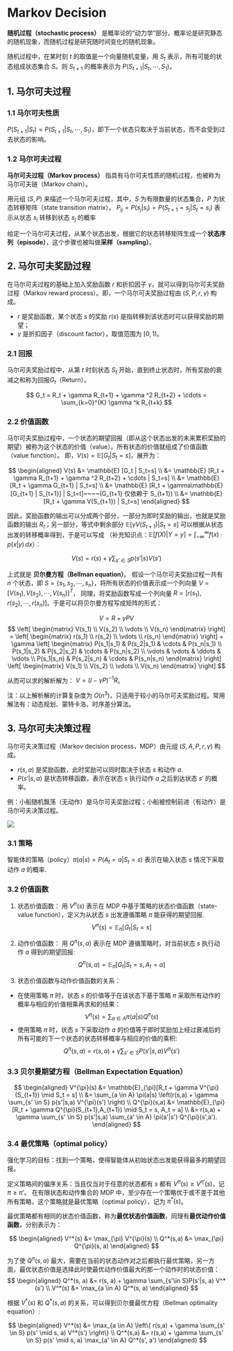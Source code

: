 # Markov Decision

**随机过程（stochastic process）** 是概率论的“动力学”部分。概率论是研究静态的随机现象，而随机过程是研究随时间变化的随机现象。

随机过程中，在某时刻 $t$ 的取值是一个向量随机变量，用 $S_t$ 表示，所有可能的状态组成状态集合 $S$。则 $S_{t+1}$ 的概率表示为 $P(S_{t+1} | S_t, \cdots, S_1)$。

## 1. 马尔可夫过程

### 1.1 马尔可夫性质
$P(S_{t+1} | S_t) = P(S_{t+1} | S_t, \cdots, S_1)$，即下一个状态只取决于当前状态，而不会受到过去状态的影响。

### 1.2 马尔可夫过程
**马尔可夫过程（Markov process）** 指具有马尔可夫性质的随机过程，也被称为马尔可夫链（Markov chain）。

用元组 $(S, P)$ 来描述一个马尔可夫过程，其中，$S$ 为有限数量的状态集合，$P$ 为状态转移矩阵（state transition matrix）。
$P_{ij} = P(s_j | s_i) = P(S_{t+1}=s_j | S_t=s_i)$ 表示从状态 $s_i$ 转移到状态 $s_j$ 的概率

给定一个马尔可夫过程，从某个状态出发，根据它的状态转移矩阵生成一个**状态序列（episode）**，这个步骤也被叫做**采样（sampling）**。

## 2. 马尔可夫奖励过程

在马尔可夫过程的基础上加入奖励函数 $r$ 和折扣因子 $\gamma$，就可以得到马尔可夫奖励过程（Markov reward process）。即，一个马尔可夫奖励过程由 $(S, P, r, \gamma)$ 构成。

- $r$ 是奖励函数，某个状态 $s$ 的奖励 $r(s)$ 是指转移到该状态时可以获得奖励的期望；
- $\gamma$ 是折扣因子（discount factor），取值范围为 $[0, 1)$。

### 2.1 回报
马尔可夫奖励过程中，从第 $t$ 时刻状态 $S_t$ 开始，直到终止状态时，所有奖励的衰减之和称为回报$G_t$（Return）。

$$
G_t = R_t + \gamma R_{t+1} + \gamma ^2 R_{t+2} + \cdots = \sum_{k=0}^{K} \gamma ^k R_{t+k}
$$

### 2.2 价值函数

马尔可夫奖励过程中，一个状态的期望回报（即从这个状态出发的未来累积奖励的期望）被称为这个状态的价值（value）。所有状态的价值就组成了价值函数（value function）。
即，$V(s) = \mathbb{E} [G_t | S_t=s]$，展开为：

$$
\begin{aligned}
V(s) &= \mathbb{E} [G_t | S_t=s] \\
&= \mathbb{E} [R_t + \gamma R_{t+1} + \gamma ^2 R_{t+2} + \cdots | S_t=s] \\
&= \mathbb{E} [R_t + \gamma G_{t+1} | S_t=s] \\
&= \mathbb{E} [R_t + \gamma\mathbb{E}[G_{t+1} | S_{t+1}] | S_t=t]~~~~(G_{t+1} 仅依赖于 S_{t+1}) \\
&= \mathbb{E} [R_t + \gamma V(S_{t+1}) | S_t=s]
\end{aligned}
$$

因此，奖励函数的输出可以分成两个部分，一部分为即时奖励的输出，也就是奖励函数的输出 $R_t$；另一部分，等式中剩余部分 $\mathbb{E} [\gamma V(S_{t+1}) | S_t=s]$ 可以根据从状态出发的转移概率得到，于是可以写成
（补充知识点：$\mathbb{E}[f(X) | Y=y] = \int_{-\infty}^{\infty} f(x) \cdot p(x|y) \, dx$）：

$$V(s) = r(s) + \gamma \sum_{s' \in S} p(s'|s) V(s')$$

上式就是 **贝尔曼方程（Bellman equation）**。
假设一个马尔可夫奖励过程一共有 $n$ 个状态，即 $S=\{s_1, s_2, \cdots, s_n\}$，将所有状态的价值表示成一个列向量 $V=[V(s_1), V(s_2), \cdots, V(s_n)]^T$，
同理，将奖励函数写成一个列向量 $R=[r(s_1), r(s_2), \cdots, r(s_n)]$。于是可以将贝尔曼方程写成矩阵的形式：

$$V = R + \gamma PV$$ 
$$
\left[
\begin{matrix}
V(s_1) \\
V(s_2) \\
\vdots \\
V(s_n)
\end{matrix}
\right] =
\left[
\begin{matrix}
r(s_1) \\
r(s_2) \\
\vdots \\
r(s_n)
\end{matrix}
\right] + \gamma
\left[
\begin{matrix}
P(s_1|s_1) & P(s_2|s_1) & \cdots & P(s_n|s_1) \\
P(s_1|s_2) & P(s_2|s_2) & \cdots & P(s_n|s_2) \\
\vdots & \vdots & \ddots & \vdots \\
P(s_1|s_n) & P(s_2|s_n) & \cdots & P(s_n|s_n)
\end{matrix}
\right]
\left[
\begin{matrix}
V(s_1) \\
V(s_2) \\
\vdots \\
V(s_n)
\end{matrix}
\right]
$$

从而可以求的解析解为： $V = (I-\gamma P)^{-1}R$。

注：以上解析解的计算复杂度为 $O(n^3)$，只适用于较小的马尔可夫奖励过程。常用解法有：动态规划、蒙特卡洛、时序差分算法。

## 3. 马尔可夫决策过程

马尔可夫决策过程（Markov decision process，MDP）由元组 $(S, A, P, r, \gamma)$ 构成。

- $r(s,a)$ 是奖励函数，此时奖励可以同时取决于状态 $s$ 和动作 $a$.
- $P(s' | s, a)$ 是状态转移函数，表示在状态 $s$ 执行动作 $a$ 之后到达状态 $s'$ 的概率。

例：小船随机飘荡（无动作）是马尔可夫奖励过程；小船被控制前进（有动作）是马尔可夫决策过程。

![](/imgs/notes/rl/markov/mdp.png)

### 3.1 策略
智能体的策略（policy）$\pi(a | s) = P(A_t=a | S_t=s)$ 表示在输入状态 $s$ 情况下采取动作 $a$ 的概率.

### 3.2 价值函数

1. 状态价值函数：
用 $V^{\pi}(s)$ 表示在 MDP 中基于策略的状态价值函数（state-value function），定义为从状态 $s$ 出发遵循策略 $\pi$ 能获得的期望回报.
$$
V^{\pi}(s) = \mathbb{E}_{\pi}[G_t|S_t=s]
$$

2. 动作价值函数：
用 $Q^{\pi}(s,a)$ 表示在 MDP 遵循策略时，对当前状态 $s$ 执行动作 $a$ 得到的期望回报:
$$
Q^{\pi}(s, a) = \mathbb{E}_{\pi} [G_t | S_t=s, A_t=a]
$$

3. 状态价值函数与动作价值函数的关系：
- 在使用策略 $\pi$ 时，状态 $s$ 的价值等于在该状态下基于策略 $\pi$ 采取所有动作的概率与相应的价值相乘再求和的结果：
$$V^{\pi}(s) = \sum_{a\in A}\pi(a|s) Q^{\pi}(s)$$
- 使用策略 $\pi$ 时，状态 $s$ 下采取动作 $a$ 的价值等于即时奖励加上经过衰减后的所有可能的下一个状态的状态转移概率与相应的价值的乘积:
$$Q^{\pi}(s, a) = r(s, a) + \gamma \sum_{s'\in S}P(s'|s, a) V^{\pi}(s')$$

### 3.3 贝尔曼期望方程（Bellman Expectation Equation）

$$
\begin{aligned}
V^{\pi}(s) &= \mathbb{E}_{\pi}[R_t + \gamma V^{\pi}(S_{t+1}) \mid S_t = s] \\
&= \sum_{a \in A} \pi(a|s) \left(r(s,a) + \gamma \sum_{s' \in S} p(s'|s,a) V^{\pi}(s') \right) \\
Q^{\pi}(s,a) &= \mathbb{E}_{\pi}[R_t + \gamma Q^{\pi}(S_{t+1},A_{t+1}) \mid S_t = s, A_t = a] \\
&= r(s,a) + \gamma \sum_{s' \in S} p(s'|s,a) \sum_{a' \in A} \pi(a'|s') Q^{\pi}(s',a').
\end{aligned}
$$

### 3.4 最优策略（optimal policy）
强化学习的目标：找到一个策略，使得智能体从初始状态出发能获得最多的期望回报。

定义策略间的偏序关系：当且仅当对于任意的状态都有 $s$ 都有 $V^{\pi}(s)\geq V^{\pi '}(s)$，记 $\pi \geq \pi '$。
在有限状态和动作集合的 MDP 中，至少存在一个策略优于或不差于其他所有策略，这个策略就是最优策略（optimal policy），记为 $\pi^*(s)$。

最优策略都有相同的状态价值函数，称为**最优状态价值函数**，同理有**最优动作价值函数**，分别表示为：

$$
\begin{aligned}
V^*(s) &= \max_{\pi} V^{\pi}(s) \\
Q^*(s,a) &= \max_{\pi} Q^{\pi}(s, a)
\end{aligned}
$$

为了使 $Q^{\pi}(s, a)$ 最大，需要在当前的状态动作对之后都执行最优策略，另一方面，最优状态价值是选择此时使最优动作价值最大的那一个动作时的状态价值：
$$
\begin{aligned}
Q^*(s, a) &= r(s, a) + \gamma \sum_{s'\in S}P(s'|s, a) V^*(s') \\
V^*(s) &= \max_{a \in A} Q^*(s, a)
\end{aligned}
$$

根据 $V^*(s)$ 和 $Q^*(s, a)$ 的关系，可以得到贝尔曼最优方程（Bellman optimality equation）:

$$
\begin{aligned}
V^*(s) &= \max_{a \in A} \left\{ r(s,a) + \gamma \sum_{s' \in S} p(s' \mid s, a) V^*(s') \right\} \\
Q^*(s,a) &= r(s,a) + \gamma \sum_{s' \in S} p(s' \mid s, a) \max_{a' \in A} Q^*(s', a')
\end{aligned}
$$